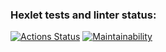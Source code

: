 ### Hexlet tests and linter status:
[![Actions Status](https://github.com/Nazarinh0/python-project-lvl1/workflows/hexlet-check/badge.svg)](https://github.com/Nazarinh0/python-project-lvl1/actions)
[![Maintainability](https://api.codeclimate.com/v1/badges/494dea246e3bb44df98e/maintainability)](https://codeclimate.com/github/Nazarinh0/python-project-lvl1/maintainability)

